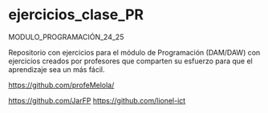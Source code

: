 # ejercicios_clase_PR
MODULO_PROGRAMACIÓN_24_25

Repositorio con ejercicios para el módulo de Programación (DAM/DAW) con ejercicios creados  por profesores que comparten su esfuerzo para que el aprendizaje sea un más fácil. 

https://github.com/profeMelola/

https://github.com/JarFP
https://github.com/lionel-ict
